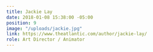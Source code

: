```yaml
---
title: Jackie Lay
date: 2018-01-08 15:38:00 -05:00
position: 9
image: "/uploads/jackie.jpg"
link: https://www.theatlantic.com/author/jackie-lay/
role: Art Director / Animator
---
```


